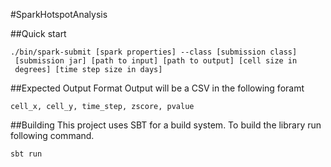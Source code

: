 #SparkHotspotAnalysis

##Quick start

```
./bin/spark-submit [spark properties] --class [submission class]
 [submission jar] [path to input] [path to output] [cell size in
 degrees] [time step size in days]
```

##Expected Output Format
Output will be a CSV in the following foramt
```
cell_x, cell_y, time_step, zscore, pvalue
```

##Building
This project uses SBT for a build system. To build the library run following command.
```
sbt run
```
